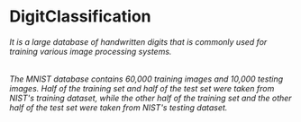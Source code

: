 # DigitClassification

###### It is a large database of handwritten digits that is commonly used for training various image processing systems.
###### The MNIST database contains 60,000 training images and 10,000 testing images. Half of the training set and half of the test set were taken from NIST's training dataset, while the other half of the training set and the other half of the test set were taken from NIST's testing dataset.

